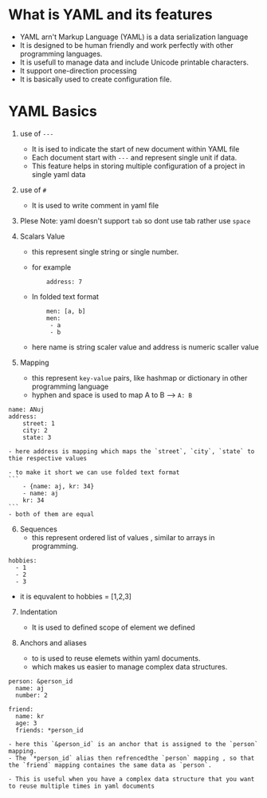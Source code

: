 # What is YAML and its features

- YAML arn't Markup Language (YAML) is a data serialization language 
- It is designed to be human friendly and work perfectly with other programming languages.
- It is usefull to manage data and include Unicode printable characters.
- It support one-direction processing
- It is basically used to create configuration file.

# YAML Basics

1. use of `---`
    - It is ised to indicate the start of new document within YAML file
    - Each document start with `---` and represent single unit if data.
    - This feature helps in storing multiple configuration of a project in single yaml data

2. use of `#`
    - It is used to write comment in yaml file

3. Plese Note: yaml doesn't support `tab` so dont use tab rather use `space` 

4. Scalars Value 
    - this represent single string or single number.
    - for example
        ``` name: Anuj
            address: 7 
        ```
    - In folded text format
        ```
            men: [a, b]
            men:
             - a
             - b
        ```

    - here name is string scaler value and address is numeric scaller value

5. Mapping
    - this represent `key-value` pairs, like hashmap or dictionary in other programming language
    - hyphen and space is used to map A to B  --> `A: B`   

```
name: ANuj
address:
    street: 1
    city: 2
    state: 3

```

    - here address is mapping which maps the `street`, `city`, `state` to thie respective values

    - to make it short we can use folded text format
    ```
        - {name: aj, kr: 34}
        - name: aj
        kr: 34
    ```
    - both of them are equal 

6. Sequences
    - this represent ordered list of values , similar to arrays in programming.

```
hobbies:
  - 1
  - 2
  - 3
```
- it is equvalent to hobbies = [1,2,3]

7. Indentation
    - It is used to defined scope of element we defined

8. Anchors and aliases
    - to is used to reuse elemets within yaml documents.
    - which makes us easier to manage complex data structures.

```
person: &person_id
  name: aj
  number: 2

friend:
  name: kr
  age: 3
  friends: *person_id
```
    - here this `&person_id` is an anchor that is assigned to the `person` mapping.
    - The `*person_id` alias then refrencedthe `person` mapping , so that the `friend` mapping containes the same data as `person`.

    - This is useful when you have a complex data structure that you want to reuse multiple times in yaml documents

